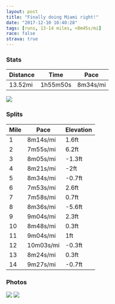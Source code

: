 ```yaml
---
layout: post
title: "Finally doing Miami right!"
date: "2017-12-10 10:40:28"
tags: [runs, 13-14 miles, <8m45s/mi]
race: false
strava: true
---
```


### Stats

| Distance | Time | Pace |
|----------|------|------|
|13.52mi|1h55m50s|8m34s/mi|

<img src='https://maps.googleapis.com/maps/api/staticmap?maptype=roadmap&path=enc:ogl|CrdahND_EtXbBh@fBnShAf@vBzMO|IdDpP|@gPq@qJuDwMRs@{BcS}@e@sBkt@uFqiA_[wjA_K{LHfPB|eAbJ|aAzXjh@`HfTb@`@nBnShAj@nBzMQpJxD|UfBqVoBmJsDkMXw@wB{RcAe@mBsNIki@uGcfAaZqwAyJfwAtJraA|Xx`@dF&key=AIzaSyC1MId7bFpkLXNAaYhBSTb8jLyiSqzbDtM&size=800x800&markers=color:yellow|label:S|25.7908,-80.1289&markers=color:green|label:F|25.791260000000005,-80.12794999999998'>

### Splits

| Mile | Pace | Elevation |
|------|------|-----------|
|1|8m14s/mi|1.6ft|
|2|7m55s/mi|6.2ft|
|3|8m05s/mi|-1.3ft|
|4|8m21s/mi|-2ft|
|5|8m34s/mi|-0.7ft|
|6|7m53s/mi|2.6ft|
|7|7m58s/mi|0.7ft|
|8|8m36s/mi|-5.6ft|
|9|9m04s/mi|2.3ft|
|10|8m48s/mi|0.3ft|
|11|9m04s/mi|1ft|
|12|10m03s/mi|-0.3ft|
|13|8m24s/mi|0.3ft|
|14|9m27s/mi|-0.7ft|

### Photos
<img src='https://dgtzuqphqg23d.cloudfront.net/PxrZGjksHLpNr5M_-585gUdzTg0fQiXnyB2Mjs0oZIM-576x768.jpg'>

<img src='https://dgtzuqphqg23d.cloudfront.net/6EbI9czDIJgPVqN44i_E_ZTj2Rn11TYFDv92mJUelFQ-576x768.jpg'>
